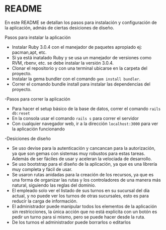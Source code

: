 # README

En este README se detallan los pasos para instalación y configuración de la aplicación, admás de ciertas desiciones de
diseño.

Pasos para instalar la aplicación

* Instalar Ruby 3.0.4 con el manejador de paquetes apropiado ej: pacman,apt, etc.
* Si ya está inatalado Ruby y se usa un manejador de versiones como RVM, rbenv, etc. se debe instalar la versión 3.0.4.
* Clonar el repositorio y con una terminal ubicarse en la carpeta del proyecto.
* Instalar la gema bundler con el comando `gem install bundler`.
* Correr el comando bundle install para instalar las dependencias del proyecto.

-Pasos para correr la aplicación

* Para hacer el setup básico de la base de datos, correr el comando `rails db:reset`
* En la consola usar el comando `rails s` para correr el servidor
* Con cualquier navegador web, ir a la dirección `localhost:3000` para ver la aplicación funcionando

-Desiciones de diseño

* Se uso devise para la autenticación y cancancan para la autorización, ya que son gemas con sistemas muy robustos para
  estas tareas.
  Además de ser fáciles de usar y aceleran la velociada de desarrollo.
* Se uso bootstrap para el diseño de la aplicación, ya que es una librería muy completa y fácil de usar.
* Se usaron rutas anidadas para la creación de los recursos,
  ya que es una forma de organizar las rutas y los controladores de una manera más natural, siguiendo las reglas del
  dominio.
* El empleado solo ver el listado de sus turnos en su sucursal del día actual, y no puede ver los turnos de otras sucursales,
esto es para reducir la carga de información.
* El administrador puede manipular todos los elementos de la aplicación sin restricciones,
la única acción que no está explícita con un botón es pedir un turno para si mismo, pero se puede hacer desde la ruta.
* De los turnos el administrador puede borrarlos o editarlos